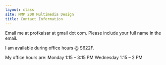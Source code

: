 ```yaml
---
layout: class
site: MMP 200 Multimedia Design
title: Contact Information
---
```


Email me at profkaisar at gmail dot com. Please include your full name in the email.

I am available during office hours @ S622F.

My office hours are:
Monday 1:15 – 3:15 PM
Wednesday 1:15 – 2 PM
